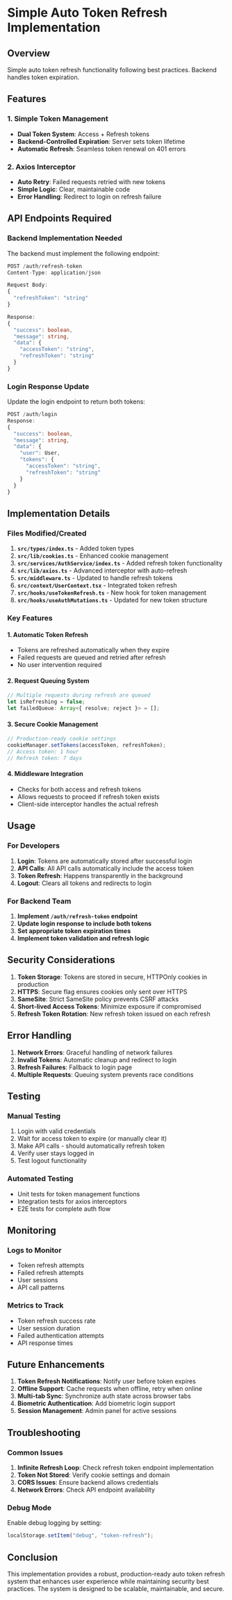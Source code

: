 # Simple Auto Token Refresh Implementation

## Overview

Simple auto token refresh functionality following best practices. Backend handles token expiration.

## Features

### 1. Simple Token Management

- **Dual Token System**: Access + Refresh tokens
- **Backend-Controlled Expiration**: Server sets token lifetime
- **Automatic Refresh**: Seamless token renewal on 401 errors

### 2. Axios Interceptor

- **Auto Retry**: Failed requests retried with new tokens
- **Simple Logic**: Clear, maintainable code
- **Error Handling**: Redirect to login on refresh failure

## API Endpoints Required

### Backend Implementation Needed

The backend must implement the following endpoint:

```typescript
POST /auth/refresh-token
Content-Type: application/json

Request Body:
{
  "refreshToken": "string"
}

Response:
{
  "success": boolean,
  "message": string,
  "data": {
    "accessToken": "string",
    "refreshToken": "string"
  }
}
```

### Login Response Update

Update the login endpoint to return both tokens:

```typescript
POST /auth/login
Response:
{
  "success": boolean,
  "message": string,
  "data": {
    "user": User,
    "tokens": {
      "accessToken": "string",
      "refreshToken": "string"
    }
  }
}
```

## Implementation Details

### Files Modified/Created

1. **`src/types/index.ts`** - Added token types
2. **`src/lib/cookies.ts`** - Enhanced cookie management
3. **`src/services/AuthService/index.ts`** - Added refresh token functionality
4. **`src/lib/axios.ts`** - Advanced interceptor with auto-refresh
5. **`src/middleware.ts`** - Updated to handle refresh tokens
6. **`src/context/UserContext.tsx`** - Integrated token refresh
7. **`src/hooks/useTokenRefresh.ts`** - New hook for token management
8. **`src/hooks/useAuthMutations.ts`** - Updated for new token structure

### Key Features

#### 1. Automatic Token Refresh

- Tokens are refreshed automatically when they expire
- Failed requests are queued and retried after refresh
- No user intervention required

#### 2. Request Queuing System

```typescript
// Multiple requests during refresh are queued
let isRefreshing = false;
let failedQueue: Array<{ resolve; reject }> = [];
```

#### 3. Secure Cookie Management

```typescript
// Production-ready cookie settings
cookieManager.setTokens(accessToken, refreshToken);
// Access token: 1 hour
// Refresh token: 7 days
```

#### 4. Middleware Integration

- Checks for both access and refresh tokens
- Allows requests to proceed if refresh token exists
- Client-side interceptor handles the actual refresh

## Usage

### For Developers

1. **Login**: Tokens are automatically stored after successful login
2. **API Calls**: All API calls automatically include the access token
3. **Token Refresh**: Happens transparently in the background
4. **Logout**: Clears all tokens and redirects to login

### For Backend Team

1. **Implement `/auth/refresh-token` endpoint**
2. **Update login response to include both tokens**
3. **Set appropriate token expiration times**
4. **Implement token validation and refresh logic**

## Security Considerations

1. **Token Storage**: Tokens are stored in secure, HTTPOnly cookies in production
2. **HTTPS**: Secure flag ensures cookies only sent over HTTPS
3. **SameSite**: Strict SameSite policy prevents CSRF attacks
4. **Short-lived Access Tokens**: Minimize exposure if compromised
5. **Refresh Token Rotation**: New refresh token issued on each refresh

## Error Handling

1. **Network Errors**: Graceful handling of network failures
2. **Invalid Tokens**: Automatic cleanup and redirect to login
3. **Refresh Failures**: Fallback to login page
4. **Multiple Requests**: Queuing system prevents race conditions

## Testing

### Manual Testing

1. Login with valid credentials
2. Wait for access token to expire (or manually clear it)
3. Make API calls - should automatically refresh token
4. Verify user stays logged in
5. Test logout functionality

### Automated Testing

- Unit tests for token management functions
- Integration tests for axios interceptors
- E2E tests for complete auth flow

## Monitoring

### Logs to Monitor

- Token refresh attempts
- Failed refresh attempts
- User sessions
- API call patterns

### Metrics to Track

- Token refresh success rate
- User session duration
- Failed authentication attempts
- API response times

## Future Enhancements

1. **Token Refresh Notifications**: Notify user before token expires
2. **Offline Support**: Cache requests when offline, retry when online
3. **Multi-tab Sync**: Synchronize auth state across browser tabs
4. **Biometric Authentication**: Add biometric login support
5. **Session Management**: Admin panel for active sessions

## Troubleshooting

### Common Issues

1. **Infinite Refresh Loop**: Check refresh token endpoint implementation
2. **Token Not Stored**: Verify cookie settings and domain
3. **CORS Issues**: Ensure backend allows credentials
4. **Network Errors**: Check API endpoint availability

### Debug Mode

Enable debug logging by setting:

```typescript
localStorage.setItem("debug", "token-refresh");
```

## Conclusion

This implementation provides a robust, production-ready auto token refresh system that enhances user experience while maintaining security best practices. The system is designed to be scalable, maintainable, and secure.
